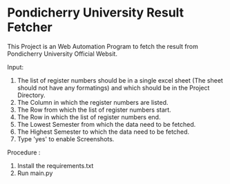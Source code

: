 # Pondicherry University Result Fetcher

This Project is an Web Automation Program to fetch the result from Pondicherry University Official Websit.

Input:
  1) The list of register numbers should be in a single excel sheet (The sheet should not have any formatings) and which should be in the Project Directory.
  2) The Column in which the register numbers are listed.
  3) The Row from which the list of register numbers start.
  4) The Row in which the list of register numbers end.
  5) The Lowest Semester from which the data need to be fetched.
  6) The Highest Semester to which the data need to be fetched.
  7) Type 'yes' to enable Screenshots.

Procedure :
  1) Install the requirements.txt
  2) Run main.py
